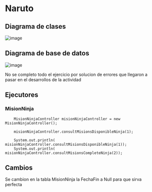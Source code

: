 # Naruto
## Diagrama de clases
![image](https://github.com/Ancreem/Naruto_AndresPardo/assets/139159920/346643c7-085a-411b-8f2d-bab9ff930057)

## Diagrama de base de datos

![image](https://github.com/Ancreem/Naruto_AndresPardo/assets/139159920/eb20345c-02ca-42a9-b2f2-c2739c6f6eb8)

No se completo todo el ejercicio por solucion de errores que llegaron a pasar en el desarrollos de la actividad 

## Ejecutores

### MisionNinja

        MisionNinjaController misionNinjaController = new MisionNinjaController();

        misionNinjaController.consultMisionsDisponibleNinja(1);

        System.out.println( misionNinjaController.consultMisionsDisponibleNinja(1));
        System.out.println( misionNinjaController.consultMisionsCompleteNinja(2));

## Cambios

Se cambion en la tabla MisionNinja la FechaFin a Null para que sirva perfecta
